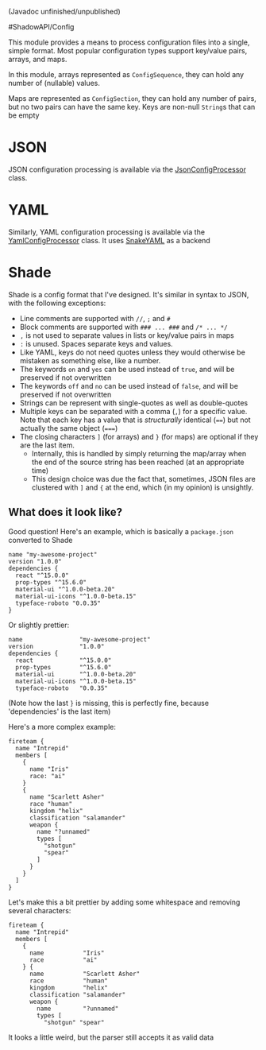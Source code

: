 (Javadoc unfinished/unpublished)

#ShadowAPI/Config

This module provides a means to process configuration files into a single, simple format. Most popular configuration
types support key/value pairs, arrays, and maps.

In this module, arrays represented as `ConfigSequence`, they can hold any number of (nullable) values.

Maps are represented as `ConfigSection`, they can hold any number of pairs, but no two pairs can have the same key.
Keys are non-null `String`s that can be empty

# JSON
JSON configuration processing is available via the
[JsonConfigProcessor](src/info/malignantshadow/api/config/processor/types/JsonConfigProcessor.kt) class.

# YAML
Similarly, YAML configuration processing is available via the
[YamlConfigProcessor](src/info/malignantshadow/api/config/processor/types/YamlConfigProcessor.kt) class. It uses
[SnakeYAML](//bitbucket.org/asomov/snakeyaml) as a backend

# Shade
Shade is a config  format that I've designed. It's similar in syntax to JSON, with the following exceptions:
* Line comments are supported with `//`, `;` and `#`
* Block comments are supported with `### ... ###` and `/* ... */`
* `,` is not used to separate values in lists or key/value pairs in maps
* `:` is unused. Spaces separate keys and values.
* Like YAML, keys do not need quotes unless they would otherwise be mistaken as something else, like a number.
* The keywords `on` and `yes` can be used instead of `true`, and will be preserved if not overwritten
* The keywords `off` and `no` can be used instead of `false`, and will be preserved if not overwritten
* Strings can be represent with single-quotes as well as double-quotes
* Multiple keys can be separated with a comma (`,`) for a specific value. Note that each key has a value that is
  *structurally* identical (`==`) but not actually the same object (`===`)
* The closing characters `]` (for arrays) and `}` (for maps) are optional if they are the last item.
  * Internally, this is handled by simply returning the map/array when the end of the source string has been reached
  (at an appropriate time)
  * This design choice was due the fact that, sometimes, JSON files are clustered with `]` and `{` at the end, which
    (in my opinion) is unsightly.

## What does it look like?
Good question! Here's an example, which is basically a `package.json` converted to Shade

```plaintext
name "my-awesome-project"
version "1.0.0"
dependencies {
  react "^15.0.0"
  prop-types "^15.6.0"
  material-ui "^1.0.0-beta.20"
  material-ui-icons "^1.0.0-beta.15"
  typeface-roboto "0.0.35"
}
```

Or slightly prettier:

```plaintext
name                "my-awesome-project"
version             "1.0.0"
dependencies {
  react             "^15.0.0"
  prop-types        "^15.6.0"
  material-ui       "^1.0.0-beta.20"
  material-ui-icons "^1.0.0-beta.15"
  typeface-roboto   "0.0.35"
```
(Note how the last `}` is missing, this is perfectly fine, because 'dependencies' is the last item)

Here's a more complex example:

```plaintext
fireteam {
  name "Intrepid"
  members [
    {
      name "Iris"
      race: "ai"
    }
    {
      name "Scarlett Asher"
      race "human"
      kingdom "helix"
      classification "salamander"
      weapon {
        name "?unnamed"
        types [
          "shotgun"
          "spear"
        ]
      }
    }
  ]
}
```
Let's make this a bit prettier by adding some whitespace and removing several characters:
```plaintext
fireteam {
  name "Intrepid"
  members [
    {
      name           "Iris"
      race           "ai"
    } {
      name           "Scarlett Asher"
      race           "human"
      kingdom        "helix"
      classification "salamander"
      weapon {
        name         "?unnamed"
        types [
          "shotgun" "spear"
```
It looks a little weird, but the parser still accepts it as valid data